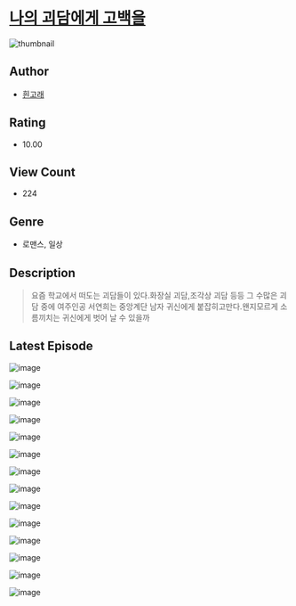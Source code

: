 # [나의 괴담에게 고백을](https://comic.naver.com/challenge/list?titleId=810098)
![thumbnail](https://image-comic.pstatic.net/user_contents_data/challenge_comic/2023/05/23/271001/upload_7076108713785111397_480x623.jpeg)

## Author
- [흰고래](https://comic.naver.com/artistTitle?id=271001)

## Rating
- 10.00

## View Count
- 224

## Genre
- 로맨스, 일상

## Description
> 요즘 학교에서 떠도는 괴담들이 있다.화장실 괴담,조각상 괴담 등등 그 수많은 괴담 중에 여주인공 서연희는 중앙계단 남자 귀신에게 붙잡히고만다.왠지모르게 소름끼치는 귀신에게 벗어 날 수 있을까


## Latest Episode
![image](https://image-comic.pstatic.net/user_contents_data/challenge_comic/2023/05/23/271001/upload_7003441792720004707.jpeg)

![image](https://image-comic.pstatic.net/user_contents_data/challenge_comic/2023/05/23/271001/upload_3906933392068994147.jpeg)

![image](https://image-comic.pstatic.net/user_contents_data/challenge_comic/2023/05/23/271001/upload_3558796128414871603.jpeg)

![image](https://image-comic.pstatic.net/user_contents_data/challenge_comic/2023/05/23/271001/upload_7149518525897914723.jpeg)

![image](https://image-comic.pstatic.net/user_contents_data/challenge_comic/2023/05/23/271001/upload_7219323212808675942.jpeg)

![image](https://image-comic.pstatic.net/user_contents_data/challenge_comic/2023/05/23/271001/upload_3486129384268903480.jpeg)

![image](https://image-comic.pstatic.net/user_contents_data/challenge_comic/2023/05/23/271001/upload_7149295303565324594.jpeg)

![image](https://image-comic.pstatic.net/user_contents_data/challenge_comic/2023/05/23/271001/upload_3690473822151075379.jpeg)

![image](https://image-comic.pstatic.net/user_contents_data/challenge_comic/2023/05/23/271001/upload_4051096940651570533.jpeg)

![image](https://image-comic.pstatic.net/user_contents_data/challenge_comic/2023/05/23/271001/upload_3832625096937399345.jpeg)

![image](https://image-comic.pstatic.net/user_contents_data/challenge_comic/2023/05/23/271001/upload_3545007145306645094.jpeg)

![image](https://image-comic.pstatic.net/user_contents_data/challenge_comic/2023/05/23/271001/upload_3918467238137783863.jpeg)

![image](https://image-comic.pstatic.net/user_contents_data/challenge_comic/2023/05/23/271001/upload_3545236040457479777.jpeg)

![image](https://image-comic.pstatic.net/user_contents_data/challenge_comic/2023/05/23/271001/upload_7305229361269388642.jpeg)
